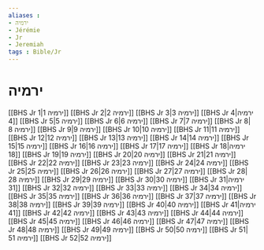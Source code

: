 ```yaml
---
aliases : 
- ירמיה
- Jérémie
- Jr
- Jeremiah
tags : Bible/Jr
---
```


# ירמיה

[[BHS Jr 1|ירמיה 1]]
[[BHS Jr 2|ירמיה 2]]
[[BHS Jr 3|ירמיה 3]]
[[BHS Jr 4|ירמיה 4]]
[[BHS Jr 5|ירמיה 5]]
[[BHS Jr 6|ירמיה 6]]
[[BHS Jr 7|ירמיה 7]]
[[BHS Jr 8|ירמיה 8]]
[[BHS Jr 9|ירמיה 9]]
[[BHS Jr 10|ירמיה 10]]
[[BHS Jr 11|ירמיה 11]]
[[BHS Jr 12|ירמיה 12]]
[[BHS Jr 13|ירמיה 13]]
[[BHS Jr 14|ירמיה 14]]
[[BHS Jr 15|ירמיה 15]]
[[BHS Jr 16|ירמיה 16]]
[[BHS Jr 17|ירמיה 17]]
[[BHS Jr 18|ירמיה 18]]
[[BHS Jr 19|ירמיה 19]]
[[BHS Jr 20|ירמיה 20]]
[[BHS Jr 21|ירמיה 21]]
[[BHS Jr 22|ירמיה 22]]
[[BHS Jr 23|ירמיה 23]]
[[BHS Jr 24|ירמיה 24]]
[[BHS Jr 25|ירמיה 25]]
[[BHS Jr 26|ירמיה 26]]
[[BHS Jr 27|ירמיה 27]]
[[BHS Jr 28|ירמיה 28]]
[[BHS Jr 29|ירמיה 29]]
[[BHS Jr 30|ירמיה 30]]
[[BHS Jr 31|ירמיה 31]]
[[BHS Jr 32|ירמיה 32]]
[[BHS Jr 33|ירמיה 33]]
[[BHS Jr 34|ירמיה 34]]
[[BHS Jr 35|ירמיה 35]]
[[BHS Jr 36|ירמיה 36]]
[[BHS Jr 37|ירמיה 37]]
[[BHS Jr 38|ירמיה 38]]
[[BHS Jr 39|ירמיה 39]]
[[BHS Jr 40|ירמיה 40]]
[[BHS Jr 41|ירמיה 41]]
[[BHS Jr 42|ירמיה 42]]
[[BHS Jr 43|ירמיה 43]]
[[BHS Jr 44|ירמיה 44]]
[[BHS Jr 45|ירמיה 45]]
[[BHS Jr 46|ירמיה 46]]
[[BHS Jr 47|ירמיה 47]]
[[BHS Jr 48|ירמיה 48]]
[[BHS Jr 49|ירמיה 49]]
[[BHS Jr 50|ירמיה 50]]
[[BHS Jr 51|ירמיה 51]]
[[BHS Jr 52|ירמיה 52]]
